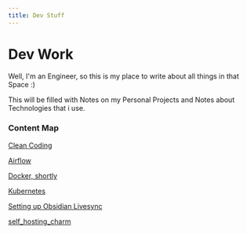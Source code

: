 ```yaml
---
title: Dev Stuff
---
```

# Dev Work

Well, I'm an Engineer, so this is my place to write about all things in that Space :)

This will be filled with Notes on my Personal Projects and Notes about Technologies that i use.

### Content Map
[Clean Coding](Clean%20Coding.md)

[Airflow](Airflow.md)

[Docker, shortly](Docker,%20shortly.md)

[Kubernetes](Published/Dev%20Work/Kubernetes.md)

[Setting up Obsidian Livesync](Setting%20up%20Obsidian%20Livesync.md)

[self_hosting_charm](self_hosting_charm.md)
